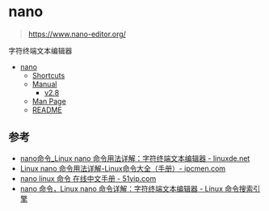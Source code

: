 # nano

> <https://www.nano-editor.org/>

字符终端文本编辑器

- [nano](https://www.nano-editor.org/)
  - [Shortcuts](https://www.nano-editor.org/dist/latest/cheatsheet.html)
  - [Manual](https://www.nano-editor.org/dist/latest/nano.html)
    - [v2.8](https://www.nano-editor.org/dist/v2.8/nano.html)
  - [Man Page](https://www.nano-editor.org/dist/latest/nano.1.html)
  - [README](https://www.nano-editor.org/dist/latest/README)

## 参考

- [nano命令\_Linux nano 命令用法详解：字符终端文本编辑器 - linuxde.net](https://man.linuxde.net/nano)
- [Linux nano 命令用法详解-Linux命令大全（手册）- ipcmen.com](https://ipcmen.com/nano)
- [nano linux 命令 在线中文手册 - 51yip.com](http://linux.51yip.com/search/nano)
- [nano 命令，Linux nano 命令详解：字符终端文本编辑器 - Linux 命令搜索引擎](https://wangchujiang.com/linux-command/c/nano.html)
